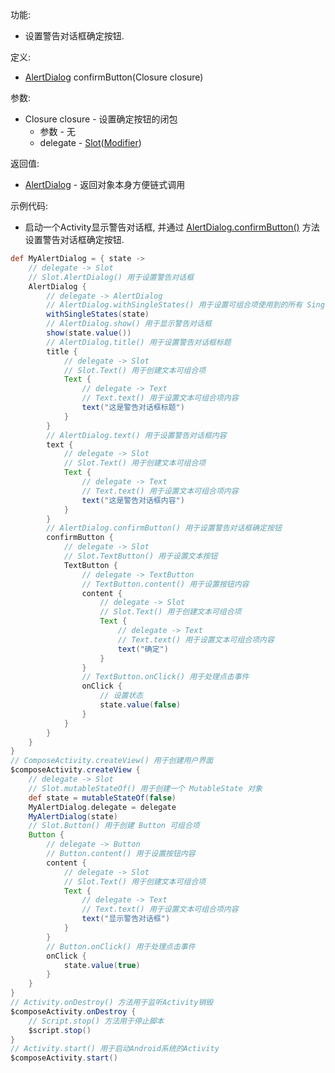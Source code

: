 功能:

+ 设置警告对话框确定按钮.

定义:

+ [AlertDialog](/API/UI/Compose/Widget/AlertDialog/README.md) confirmButton(Closure closure)

参数:

+ Closure closure - 设置确定按钮的闭包
    + 参数 - 无
    + delegate -
      [Slot](/API/UI/Compose/Slot/Slot/README.md)([Modifier](/API/UI/Compose/Modifier/Modifier/README.md))

返回值:

+ [AlertDialog](/API/UI/Compose/Widget/AlertDialog/README.md) - 返回对象本身方便链式调用

示例代码:

+ 启动一个Activity显示警告对话框,
  并通过 [AlertDialog.confirmButton()](/API/UI/Compose/Widget/AlertDialog/README.md?id=confirmButton)
  方法设置警告对话框确定按钮.

```groovy
def MyAlertDialog = { state ->
    // delegate -> Slot
    // Slot.AlertDialog() 用于设置警告对话框
    AlertDialog {
        // delegate -> AlertDialog
        // AlertDialog.withSingleStates() 用于设置可组合项使用到的所有 SingleState
        withSingleStates(state)
        // AlertDialog.show() 用于显示警告对话框
        show(state.value())
        // AlertDialog.title() 用于设置警告对话框标题
        title {
            // delegate -> Slot
            // Slot.Text() 用于创建文本可组合项
            Text {
                // delegate -> Text
                // Text.text() 用于设置文本可组合项内容
                text("这是警告对话框标题")
            }
        }
        // AlertDialog.text() 用于设置警告对话框内容
        text {
            // delegate -> Slot
            // Slot.Text() 用于创建文本可组合项
            Text {
                // delegate -> Text
                // Text.text() 用于设置文本可组合项内容
                text("这是警告对话框内容")
            }
        }
        // AlertDialog.confirmButton() 用于设置警告对话框确定按钮
        confirmButton {
            // delegate -> Slot
            // Slot.TextButton() 用于设置文本按钮
            TextButton {
                // delegate -> TextButton
                // TextButton.content() 用于设置按钮内容
                content {
                    // delegate -> Slot
                    // Slot.Text() 用于创建文本可组合项
                    Text {
                        // delegate -> Text
                        // Text.text() 用于设置文本可组合项内容
                        text("确定")
                    }
                }
                // TextButton.onClick() 用于处理点击事件
                onClick {
                    // 设置状态
                    state.value(false)
                }
            }
        }
    }
}
// ComposeActivity.createView() 用于创建用户界面
$composeActivity.createView {
    // delegate -> Slot
    // Slot.mutableStateOf() 用于创建一个 MutableState 对象
    def state = mutableStateOf(false)
    MyAlertDialog.delegate = delegate
    MyAlertDialog(state)
    // Slot.Button() 用于创建 Button 可组合项
    Button {
        // delegate -> Button
        // Button.content() 用于设置按钮内容
        content {
            // delegate -> Slot
            // Slot.Text() 用于创建文本可组合项
            Text {
                // delegate -> Text
                // Text.text() 用于设置文本可组合项内容
                text("显示警告对话框")
            }
        }
        // Button.onClick() 用于处理点击事件
        onClick {
            state.value(true)
        }
    }
}
// Activity.onDestroy() 方法用于监听Activity销毁
$composeActivity.onDestroy {
    // Script.stop() 方法用于停止脚本
    $script.stop()
}
// Activity.start() 用于启动Android系统的Activity
$composeActivity.start()
```